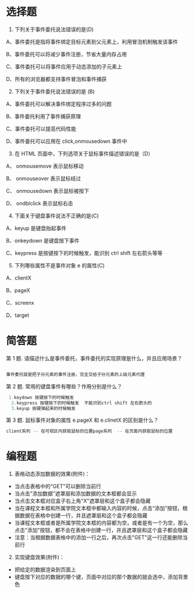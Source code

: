 # 选择题

1. 下列关于事件委托说法错误的是(D)

A、事件委托是指将事件绑定目标元素到父元素上，利用冒泡机制触发该事件

B、事件委托可以将减少事件注册，节省大量内存占用

C、事件委托可以将事件应用于动态添加的子元素上

D、所有的浏览器都支持事件冒泡和事件捕获

2. 下列关于事件委托说法错误的是 (B)

A、事件委托可以解决事件绑定程序过多的问题

B、事件委托利用了事件捕获原理

C、事件委托可以提高代码性能

D、事件委托可以应用在 click,onmousedown 事件中

3. 在 HTML 页面中，下列选项关于鼠标事件描述错误的是（D）

A、 onmousemove 表示鼠标移动

B、 onmouseover 表示鼠标经过

C、 onmousedown 表示鼠标被按下

D、 ondblclick 表示鼠标右击

4. 下面关于键盘事件说法不正确的是(C)

A、keyup 是键盘抬起事件

B、onkeydown 是键盘按下事件

C、keypress 是按键按下的时候触发，能识别 ctrl shift 左右箭头等等

5. 下列哪些属性不是事件对象 e 的属性(C)

A、clientX

B、pageX

C、screenx

D、target

# 简答题

第 1 题. 请描述什么是事件委托，事件委托的实现原理是什么，并且应用场景？

```js

事件委托就是把子孙元素的事件注册，完全交给子孙元素的上级元素代理
```

第 2 题. 常用的键盘事件有哪些？作用分别是什么？

```js
 1.keydown 按键按下的时候触发
  2.keypress 按键按下的时候触发  不能识别ctrl shift 左右箭头的
  3.keyup 按键弹起来的时候触发

```

第 3 题. 鼠标事件对象的属性 e.pageX 和 e.clinetX 的区别是什么？

```js
client系列 -- 在可视区内获取鼠标的位置page系列  -- 在页面内获取鼠标的位置
```

# 编程题

1. 表格动态添加数据的效果(附件)：

- 当点击表格中的"GET"可以删除当前行
- 当点击"添加数据"遮罩层和添加数据的文本框都会显示
- 当点击文本框对应盒子右上角"X"遮罩层和这个盒子都会隐藏
- 当在课程文本框和所属学院文本框中都输入内容的时候，点击“添加”按钮，根据数据在表格中创建一行，并且遮罩层和这个盒子都会隐藏
- 当课程文本框或者是所属学院文本框的内容都为空，或者是有一个为空，那么点击"添加"按钮，都不会在表格中创建一行，并且遮罩层和这个盒子都会隐藏
- 注意：当根据数据表格中的添加一行之后，再次点击"GET"这一行还能删除当前行

2. 实现键盘效果(附件)：

- 把给定的数据渲染到页面上
- 键盘按下对应的数据的哪个键，页面中对应的那个数据的就会选中，添加背景色
